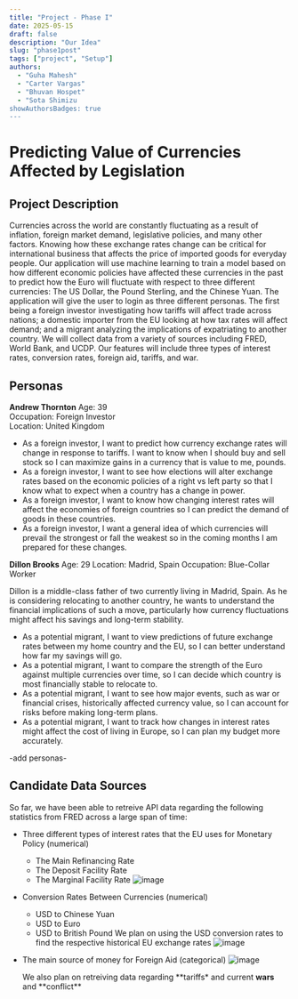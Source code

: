```yaml
---
title: "Project - Phase I"
date: 2025-05-15
draft: false
description: "Our Idea"
slug: "phase1post"
tags: ["project", "Setup"]
authors:
  - "Guha Mahesh"
  - "Carter Vargas"
  - "Bhuvan Hospet"
  - "Sota Shimizu
showAuthorsBadges: true
---
```

# Predicting Value of Currencies Affected by Legislation

## Project Description
Currencies across the world are constantly fluctuating as a result of inflation, foreign market demand, legislative policies, and many other factors. Knowing how these exchange rates change can be critical for international business that affects the price of imported goods for everyday people. Our application will use machine learning to train a model based on how different economic policies have affected these currencies in the past to predict how the Euro will fluctuate with respect to three different currencies: The US Dollar, the Pound Sterling, and the Chinese Yuan. The application will give the user to login as three different personas. The first being a foreign investor investigating how tariffs will affect trade across nations; a domestic importer from the EU looking at how tax rates will affect demand; and a migrant analyzing the implications of expatriating to another country. We will collect data from a variety of sources including FRED, World Bank, and UCDP. Our features will include three types of interest rates, conversion rates, foreign aid, tariffs, and war.

## Personas
**Andrew Thornton**
Age: 39  
Occupation: Foreign Investor  
Location: United Kingdom 

 - As a foreign investor, I want to predict how currency exchange rates will change in   response to tariffs. I want to know when I should buy and sell stock so I can maximize gains in a currency that is value to me, pounds.     
 - As a foreign investor, I want to see how elections will alter exchange rates based on the economic policies of a right vs left party so that I know what to expect when a country has a change in power.    
 - As a foreign investor, I want to know how changing interest rates will affect the economies of foreign countries so I can predict the demand of goods in these countries.    
 - As a foreign investor, I want a general idea of which currencies will prevail the strongest or fall the weakest so in the coming months I am prepared for these changes.   

**Dillon Brooks**
Age: 29 
Location: Madrid, Spain 
Occupation: Blue-Collar Worker

Dillon is a middle-class father of two currently living in Madrid, Spain. As he is considering relocating to another country, he wants to understand the financial implications of such a move, particularly how currency fluctuations might affect his savings and long-term stability. 

 - As a potential migrant, I want to view predictions of future exchange rates between my home country and the EU, so I can better understand how far my savings will go. 
 - As a potential migrant, I want to compare the strength of the Euro against multiple currencies over time, so I can decide which country is most financially stable to relocate to. 
 - As a potential migrant, I want to see how major events, such as war or financial crises, historically affected currency value, so I can account for risks before making long-term plans. 
 - As a potential migrant, I want to track how changes in interest rates might affect the cost of living in Europe, so I can plan my budget more accurately. 

-add personas-

## Candidate Data Sources

So far, we have been able to retreive API data regarding the following statistics from FRED across a large span of time:

- Three different types of interest rates that the EU uses for Monetary Policy (numerical)
  - The Main Refinancing Rate
  - The Deposit Facility Rate
  - The Marginal Facility Rate
    ![image](https://i.ibb.co/dwTqw4V4/Screenshot-2025-05-20-at-4-16-29-PM.png)
- Conversion Rates Between Currencies (numerical)
  - USD to Chinese Yuan
  - USD to Euro
  - USD to British Pound
    We plan on using the USD conversion rates to find the respective historical EU exchange rates
    ![image](https://i.ibb.co/Pvf19JB2/Screenshot-2025-05-20-at-4-22-23-PM.png)
- The main source of money for Foreign Aid (categorical)
  ![image](https://i.ibb.co/twzFWy3K/foreign-Aid-Fin-Source.png)

  We also plan on retreiving data regarding **tariffs\* and current **wars** and **conflict\*\*
